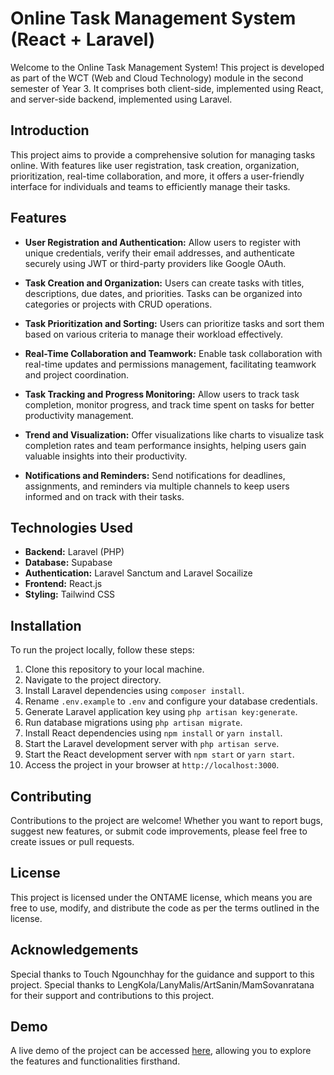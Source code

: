 # Online Task Management System (React + Laravel)

Welcome to the Online Task Management System! This project is developed as part of the WCT (Web and Cloud Technology) module in the second semester of Year 3. It comprises both client-side, implemented using React, and server-side backend, implemented using Laravel.

## Introduction

This project aims to provide a comprehensive solution for managing tasks online. With features like user registration, task creation, organization, prioritization, real-time collaboration, and more, it offers a user-friendly interface for individuals and teams to efficiently manage their tasks.

## Features

- **User Registration and Authentication:** Allow users to register with unique credentials, verify their email addresses, and authenticate securely using JWT or third-party providers like Google OAuth.
  
- **Task Creation and Organization:** Users can create tasks with titles, descriptions, due dates, and priorities. Tasks can be organized into categories or projects with CRUD operations.

- **Task Prioritization and Sorting:** Users can prioritize tasks and sort them based on various criteria to manage their workload effectively.

- **Real-Time Collaboration and Teamwork:** Enable task collaboration with real-time updates and permissions management, facilitating teamwork and project coordination.

- **Task Tracking and Progress Monitoring:** Allow users to track task completion, monitor progress, and track time spent on tasks for better productivity management.

- **Trend and Visualization:** Offer visualizations like charts to visualize task completion rates and team performance insights, helping users gain valuable insights into their productivity.

- **Notifications and Reminders:** Send notifications for deadlines, assignments, and reminders via multiple channels to keep users informed and on track with their tasks.

## Technologies Used

- **Backend:** Laravel (PHP)
- **Database:** Supabase
- **Authentication:** Laravel Sanctum and Laravel Socailize
- **Frontend:** React.js
- **Styling:** Tailwind CSS

## Installation

To run the project locally, follow these steps:

1. Clone this repository to your local machine.
2. Navigate to the project directory.
3. Install Laravel dependencies using `composer install`.
4. Rename `.env.example` to `.env` and configure your database credentials.
5. Generate Laravel application key using `php artisan key:generate`.
6. Run database migrations using `php artisan migrate`.
7. Install React dependencies using `npm install` or `yarn install`.
8. Start the Laravel development server with `php artisan serve`.
9. Start the React development server with `npm start` or `yarn start`.
10. Access the project in your browser at `http://localhost:3000`.

## Contributing

Contributions to the project are welcome! Whether you want to report bugs, suggest new features, or submit code improvements, please feel free to create issues or pull requests.

## License

This project is licensed under the ONTAME license, which means you are free to use, modify, and distribute the code as per the terms outlined in the license.

## Acknowledgements

Special thanks to Touch Ngounchhay for the guidance and support to this project.
Special thanks to LengKola/LanyMalis/ArtSanin/MamSovanratana for their support and contributions to this project.

## Demo

A live demo of the project can be accessed [here](link-to-live-demo), allowing you to explore the features and functionalities firsthand.
